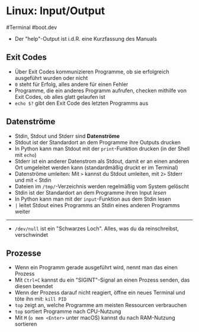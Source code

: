 # Linux: Input/Output

#Terminal #boot.dev

- Der "help"-Output ist i.d.R. eine Kurzfassung des Manuals

## Exit Codes
- Über Exit Codes kommunizieren Programme, ob sie erfolgreich ausgeführt wurden oder nicht
- `0` steht für Erfolg, alles andere für einen Fehler
- Programme, die ein anderes Programm aufrufen, checken mithilfe von Exit Codes, ob alles glatt gelaufen ist
- `echo $?` gibt den Exit Code des letzten Programms aus

## Datenströme
- Stdin, Stdout und Stderr sind __Datenströme__
- Stdout ist der Standardort an dem Programme ihre Outputs drucken
- In Python kann man Stdout mit der `print`-Funktion drucken (in der Shell mit `echo`)
- Stderr ist ein anderer Datenstrom als Stdout, damit er an einen anderen Ort umgeleitet werden kann (standardmäßig druckt er im Terminal)
- Datenströme umleiten: Mit `>` kannst du Stdout umleiten, mit `2>` Stderr und mit `<` Stdin
- Dateien im `/tmp/`-Verzeichnis werden regelmäßig vom System gelöscht
- Stdin ist der Standardort an dem Programme ihren Input _lesen_
- In Python kann man mit der `input`-Funktion aus dem Stdin lesen
- `|` leitet Stdout eines Programms an Stdin eines anderen Programms weiter

---

- `/dev/null` ist ein "Schwarzes Loch". Alles, was du da reinschreibst, verschwindet

## Prozesse
- Wenn ein Programm gerade ausgeführt wird, nennt man das einen Prozess
- Mit `Ctrl+C` kannst du ein "SIGINT"-Signal an einen Prozess senden, das diesen beendet
- Wenn der Prozess darauf nicht reagiert, öffne ein neues Terminal und töte ihn mit: `kill PID`
- `top` zeigt an, welche Programme am meisten Ressourcen verbrauchen
- `top` sortiert Programme nach CPU-Nutzung
- Mit `M` (`o mem <Enter>` unter macOS) kannst du nach RAM-Nutzung sortieren
